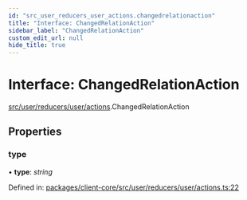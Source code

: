 ```yaml
---
id: "src_user_reducers_user_actions.changedrelationaction"
title: "Interface: ChangedRelationAction"
sidebar_label: "ChangedRelationAction"
custom_edit_url: null
hide_title: true
---
```


# Interface: ChangedRelationAction

[src/user/reducers/user/actions](../modules/src_user_reducers_user_actions.md).ChangedRelationAction

## Properties

### type

• **type**: *string*

Defined in: [packages/client-core/src/user/reducers/user/actions.ts:22](https://github.com/xr3ngine/xr3ngine/blob/673ad6a5f/packages/client-core/src/user/reducers/user/actions.ts#L22)
